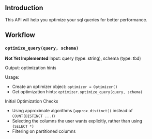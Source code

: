 
## Introduction
This API will help you optimize your sql queries for better performance.

## Workflow

### `optimize_query(query, schema)`
**Not Yet Implemented**
Input: query (type: string), schema (type: tbd)

Output: optimization hints

Usage:
  * Create an optimizer object: `optimizer = Optimizer()`
  * Get optimization hints: `optimizer.optimize_query(query, schema)`

Initial Optimization Checks
  * Using approximate algorithms (`approx_distinct()` instead of `COUNT(DISTINCT ...)`)
  * Selecting the columns the user wants explicitly, rather than using `(SELECT *)`
  * Filtering on partitioned columns

